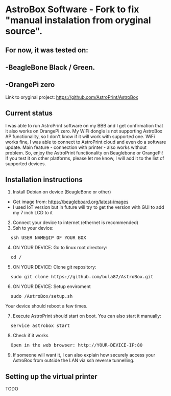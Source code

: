 AstroBox Software - Fork to fix "manual instalation from oryginal source". 
=================
For now, it was tested on:
-------
-BeagleBone Black / Green.
-------
-OrangePi zero
-------

Link to oryginal project: https://github.com/AstroPrint/AstroBox

Current status
-------

I was able to run AstroPrint software on my BBB and I get confirmation that it also works on OrangePi zero. My WiFi dongle is not supporting AstroBox AP functionality, so I don't know if it will work with supported one. WiFi works fine, I was able to connect to AstroPrint cloud and even do a software update. Main feature - connection with printer - also works without problem. So, enjoy the AstroPrint functionality on Beaglebone or OrangePi! If you test it on other platforms, please let me know, I will add it to the list of supported devices. 

Installation instructions
-------

1. Install Debian on device (BeagleBone or other)
  - Get image from: https://beagleboard.org/latest-images
  - I used IoT version but in future will try to get the version with GUI to add my 7 inch LCD to it
2. Connect your device to internet (ethernet is recommended)  
3. Ssh to your device:
<pre>
  ssh USER_NAME@IP_OF_YOUR_BOX
</pre>
4. ON YOUR DEVICE: Go to linux root directory: 
<pre>
  cd /
</pre>
5. ON YOUR DEVICE: Clone git repository:
<pre>
  sudo git clone https://github.com/bula87/AstroBox.git
</pre>
6. ON YOUR DEVICE: Setup enviroment
<pre>
  sudo /AstroBox/setup.sh
</pre>
Your device should reboot a few times.  

7. Execute
AstroPrint should start on boot. You can also start it manually:
<pre>
  service astrobox start
</pre>
8. Check if it works
<pre>
  Open in the web browser: http://YOUR-DEVICE-IP:80
</pre>
9. If someone will want it, I can also explain how securely access your AstroBox from outside the LAN via ssh reverse tunnelling.


Setting up the virtual printer
-------

TODO
